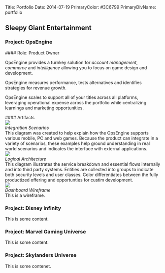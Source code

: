 Title: Portfolio
Date: 2014-07-19
PrimaryColor: #3C6799
PrimaryDivName: portfolio

## Sleepy Giant Entertainment

<h3 class="portfolio"> Project: OpsEngine</h3>
#### Role: Product Owner

<div class="project_description"><p>OpsEngine provides a turnkey solution for <i>account management</i>, <i>commerce</i> and <i>intelligence</i> allowing you to focus on game design and development.</p><p>OpsEngine measures performance, tests alternatives and identifies strategies for revenue growth.</p><p>OpsEngine scales to support all of your titles across all platforms, leveraging operational expense across the portfolio while centralizing learnings and marketing opportunities.</p></div>#### Artifacts
<div class="divider"></div>
<div class="container">
	<a href="/images/portfolio/opsengine/integration_scenarios.png" target="_blank" class="img"><img src="/images/portfolio/opsengine/integration_scenarios.png"></a>
	<div class="description">
		<em>Integration Scenarios</em><br/>
		This diagram was created to help explain how the OpsEngine supports 
		various mobile, PC and web games. Because the product can integrate 
		in a variety of scenarios, these examples help ground understanding 
		in real world scenarios and indicates the interface with external 
		applications.
	</div>
</div>
<div class="divider"></div>
<div class="container">
	<a href="/images/portfolio/opsengine/logical_architecture.png" target="_blank" class="img">
		<img src="/images/portfolio/opsengine/logical_architecture.png"></a>
	<div class="description">
		<em>Logical Architecture</em><br/>
		This diagram illustrates the service breakdown and essential flows 
		internally and into third party systems. Entities are collected 
		into  groups to indicate both security levels and user classes.
		Color differentiates between the fully productized offering and
		opportunties for custim development. 
	</div>
</div>
<div class="divider"></div>
<div class="container">
	<a href="/images/portfolio/opsengine/dashboard-wireframe.png" target="_blank" class="img">
		<img src="/images/portfolio/opsengine/dashboard-wireframe.png"></a>
	<div class="description">
		<em>Dashboard Wireframe</em><br/>
		This is a wireframe. 
	</div>
</div>

<h3 class="portfolio"> Project: Disney Infinity</h3>
This is some content.

<h3 class="portfolio"> Project: Marvel Gaming Universe</h3>
This is some content.

<h3 class="portfolio"> Project: Skylanders Universe</h3>
This is some contenet.

